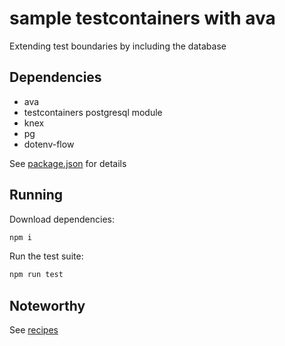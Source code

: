 # sample testcontainers with ava

Extending test boundaries by including the database

## Dependencies

- ava
- testcontainers postgresql module
- knex
- pg
- dotenv-flow

See [package.json][package.json] for details

## Running

Download dependencies:

```bash
npm i
```

Run the test suite:

```bash
npm run test
```

## Noteworthy

See [recipes][recipes]

[recipes]: ../../docs/recipes/ava-and-testcontainers.md
[package.json]: ./package.json
